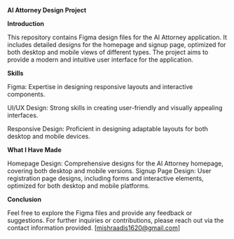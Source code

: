 **AI Attorney Design Project**

**Introduction**

This repository contains Figma design files for the AI Attorney application. It includes detailed designs for the homepage and signup page, optimized for both desktop and mobile views of different types. The project aims to provide a modern and intuitive user interface for the application.

**Skills**

Figma: Expertise in designing responsive layouts and interactive components.

UI/UX Design: Strong skills in creating user-friendly and visually appealing interfaces.

Responsive Design: Proficient in designing adaptable layouts for both desktop and mobile devices.

**What I Have Made**

Homepage Design: Comprehensive designs for the AI Attorney homepage, covering both desktop and mobile versions.
Signup Page Design: User registration page designs, including forms and interactive elements, optimized for both desktop and mobile platforms.

**Conclusion**

Feel free to explore the Figma files and provide any feedback or suggestions. For further inquiries or contributions, please reach out via the contact information provided.
[mishraadis1620@gmail.com]
